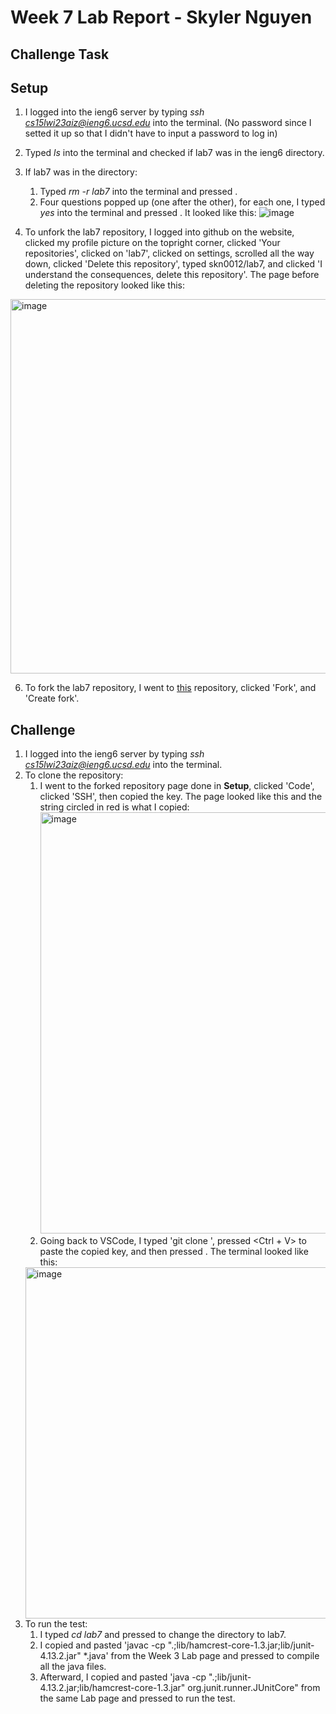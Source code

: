 # **Week 7 Lab Report - Skyler Nguyen**

## Challenge Task

## Setup

1. I logged into the ieng6 server by typing *ssh cs15lwi23aiz@ieng6.ucsd.edu* into the terminal. (No password since I setted it up so that I didn't have to input a password to log in)
2. Typed *ls* into the terminal and checked if lab7 was in the ieng6 directory.
3. If lab7 was in the directory:
   1. Typed *rm -r lab7* into the terminal and pressed <enter>.
   2. Four questions popped up (one after the other), for each one, I typed *yes* into the terminal and pressed <Enter>. It looked like this:
![image](https://user-images.githubusercontent.com/122576334/221089808-74b13f13-82d8-4800-acfb-e08a6d541819.png)

4.  To unfork the lab7 repository, I logged into github on the website, clicked my profile picture on the topright corner, clicked 'Your repositories', clicked on 'lab7', clicked on settings, scrolled all the way down, clicked 'Delete this repository', typed skn0012/lab7, and clicked 'I understand the consequences, delete this repository'. The page before deleting the repository looked like this:
<img width="599" alt="image" src="https://user-images.githubusercontent.com/122576334/221090923-44aea006-2801-418f-90ff-1d22a09fa570.png">

6. To fork the lab7 repository, I went to [this](https://github.com/ucsd-cse15l-w23/lab7) repository, clicked 'Fork', and 'Create fork'.

## Challenge

1. I logged into the ieng6 server by typing *ssh cs15lwi23aiz@ieng6.ucsd.edu* into the terminal.
2. To clone the repository:
   1. I went to the forked repository page done in **Setup**, clicked 'Code', clicked 'SSH', then copied the key. The page looked like this and the string circled in red is what I copied: <img width="674" alt="image" src="https://user-images.githubusercontent.com/122576334/221092172-6b79fa99-be30-4519-827c-ea25c851c353.png">
   2. Going back to VSCode, I typed 'git clone ', pressed <Ctrl + V> to paste the copied key, and then pressed <Enter>. The terminal looked like this: 
   <img width="562" alt="image" src="https://user-images.githubusercontent.com/122576334/221092863-85d4a7d1-4644-4be2-8896-76035cabf5af.png">
3. To run the test:
   1. I typed *cd lab7* and pressed <Enter> to change the directory to lab7.
   2. I copied and pasted 'javac -cp ".;lib/hamcrest-core-1.3.jar;lib/junit-4.13.2.jar" *.java' from the Week 3 Lab page and pressed <Enter> to compile all the java files.
   3. Afterward, I copied and pasted 'java -cp ".;lib/junit-4.13.2.jar;lib/hamcrest-core-1.3.jar" org.junit.runner.JUnitCore" from the same Lab page and pressed <Enter> to run the test.

